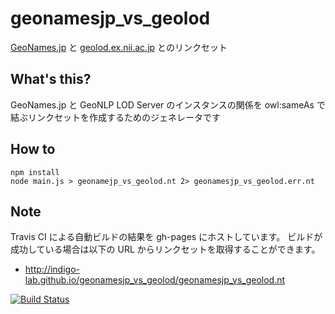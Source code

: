 # geonamesjp_vs_geolod
[GeoNames.jp](http://geonames.jp/) と [geolod.ex.nii.ac.jp](http://geolod.ex.nii.ac.jp/) とのリンクセット

## What's this?
GeoNames.jp と GeoNLP LOD Server のインスタンスの関係を owl:sameAs で結ぶリンクセットを作成するためのジェネレータです

## How to

    npm install
    node main.js > geonamejp_vs_geolod.nt 2> geonamesjp_vs_geolod.err.nt

## Note

Travis CI による自動ビルドの結果を gh-pages にホストしています。 ビルドが成功している場合は以下の URL からリンクセットを取得することができます。

* <http://indigo-lab.github.io/geonamesjp_vs_geolod/geonamesjp_vs_geolod.nt>

[![Build Status](https://travis-ci.org/indigo-lab/geonamesjp_vs_geolod.svg?branch=master)](https://travis-ci.org/indigo-lab/geonamesjp_vs_geolod)
